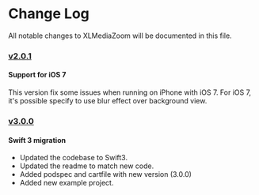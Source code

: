 # Change Log
All notable changes to XLMediaZoom will be documented in this file.


### [v2.0.1](https://github.com/xmartlabs/XLMediaZoom/releases/tag/v2.0.1)
#### Support for iOS 7
This version fix some issues when running on iPhone with iOS 7. For iOS 7, it's possible specify to use blur effect over background view.

### [v3.0.0](https://github.com/xmartlabs/XLMediaZoom/releases/tag/v2.0.1)
#### Swift 3 migration
* Updated the codebase to Swift3.
* Updated the readme to match new code.
* Added podspec and cartfile with new version (3.0.0)
* Added new example project.

[xmartlabs]: https://xmartlabs.com
